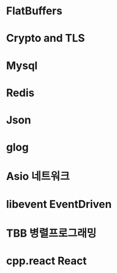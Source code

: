 # FlatBuffers

# Crypto and TLS

# Mysql

# Redis

# Json

# glog

# Asio 네트워크

# libevent EventDriven

# TBB 병렬프로그래밍

# cpp.react React
